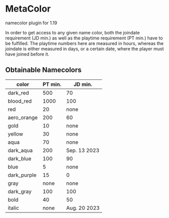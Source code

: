 # MetaColor
namecolor plugin for 1.19

In order to get access to any given name color, both the joindate requirement (JD min.) as well as the playtime requirement (PT min.) have to be fulfilled.
The playtime numbers here are measured in hours, whereas the joindate is either measured in days, or a certain date, where the player must have joined before it.
## Obtainable Namecolors
|color|PT min.|JD min.|
|-----|-------|-------|
|dark_red|500|70|
|blood_red|1000|100|
|red|20|none|
|aero_orange|200|60|
|gold|10|none|
|yellow|30|none|
|aqua|70|none|
|dark_aqua|200|Sep. 13 2023|
|dark_blue|100|90|
|blue|5|none|
|dark_purple|15|0|
|gray|none|none|
|dark_gray|100|100|
|bold|40|50|
|italic|none|Aug. 20 2023|
